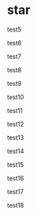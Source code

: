 # star

test5

test6

test7

test8

test9

test10

test11

test12

test13

test14

test15

test16

test17

test18


